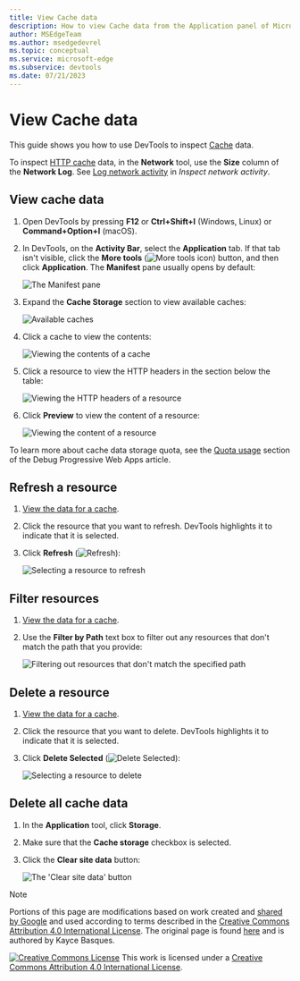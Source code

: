 ```yaml
---
title: View Cache data
description: How to view Cache data from the Application panel of Microsoft Edge DevTools.
author: MSEdgeTeam
ms.author: msedgedevrel
ms.topic: conceptual
ms.service: microsoft-edge
ms.subservice: devtools
ms.date: 07/21/2023
---
```

<!-- Copyright Kayce Basques

   Licensed under the Apache License, Version 2.0 (the "License");
   you may not use this file except in compliance with the License.
   You may obtain a copy of the License at

       https://www.apache.org/licenses/LICENSE-2.0

   Unless required by applicable law or agreed to in writing, software
   distributed under the License is distributed on an "AS IS" BASIS,
   WITHOUT WARRANTIES OR CONDITIONS OF ANY KIND, either express or implied.
   See the License for the specific language governing permissions and
   limitations under the License.  -->
# View Cache data

This guide shows you how to use DevTools to inspect [Cache](https://developer.mozilla.org/docs/Web/API/Cache) data.

To inspect [HTTP cache](https://developer.mozilla.org/docs/Web/HTTP/Caching) data, in the **Network** tool, use the **Size** column of the **Network Log**.  See [Log network activity](../network/index.md#log-network-activity) in _Inspect network activity_.


<!-- ====================================================================== -->
## View cache data

1. Open DevTools by pressing **F12** or **Ctrl+Shift+I** (Windows, Linux) or **Command+Option+I** (macOS).

1. In DevTools, on the **Activity Bar**, select the **Application** tab.  If that tab isn't visible, click the **More tools** (![More tools icon](./cache-images/more-tools-icon.png)) button, and then click **Application**. The **Manifest** pane usually opens by default:

   ![The Manifest pane](./cache-images/storage-application-manifest.png)

1. Expand the **Cache Storage** section to view available caches:

   ![Available caches](./cache-images/storage-application-cache-storage.png)

1. Click a cache to view the contents:

   ![Viewing the contents of a cache](./cache-images/domain-root-headers.png)

1. Click a resource to view the HTTP headers in the section below the table:

   ![Viewing the HTTP headers of a resource](./cache-images/index-headers.png)

1. Click **Preview** to view the content of a resource:

   ![Viewing the content of a resource](./cache-images/domain-js-preview.png)

To learn more about cache data storage quota, see the [Quota usage](../progressive-web-apps/index.md#quota-usage) section of the Debug Progressive Web Apps article.


<!-- ====================================================================== -->
## Refresh a resource

1. [View the data for a cache](#view-cache-data).

1. Click the resource that you want to refresh. DevTools highlights it to indicate that it is selected.

1. Click **Refresh** (![Refresh](./cache-images/refresh-icon.png)):

   ![Selecting a resource to refresh](./cache-images/domain-refresh.png)


<!-- ====================================================================== -->
## Filter resources

1. [View the data for a cache](#view-cache-data).

1. Use the **Filter by Path** text box to filter out any resources that don't match the path that you provide:

   ![Filtering out resources that don't match the specified path](./cache-images/filter.png)


<!-- ====================================================================== -->
## Delete a resource

1. [View the data for a cache](#view-cache-data).

1. Click the resource that you want to delete.  DevTools highlights it to indicate that it is selected.

1. Click **Delete Selected** (![Delete Selected](./cache-images/delete-icon.png)):
   
   ![Selecting a resource to delete](./cache-images/delete-selected.png)


<!-- ====================================================================== -->
## Delete all cache data

1. In the **Application** tool, click **Storage**.

1. Make sure that the **Cache storage** checkbox is selected.

1. Click the **Clear site data** button:

   ![The 'Clear site data' button](./cache-images/cache-storage-checkbox-clear-site-data-button.png)


<!-- ====================================================================== -->
> [!NOTE]
> Portions of this page are modifications based on work created and [shared by Google](https://developers.google.com/terms/site-policies) and used according to terms described in the [Creative Commons Attribution 4.0 International License](https://creativecommons.org/licenses/by/4.0).
> The original page is found [here](https://developer.chrome.com/docs/devtools/storage/cache/) and is authored by Kayce Basques.

[![Creative Commons License](../../media/cc-logo/88x31.png)](https://creativecommons.org/licenses/by/4.0)
This work is licensed under a [Creative Commons Attribution 4.0 International License](https://creativecommons.org/licenses/by/4.0).
